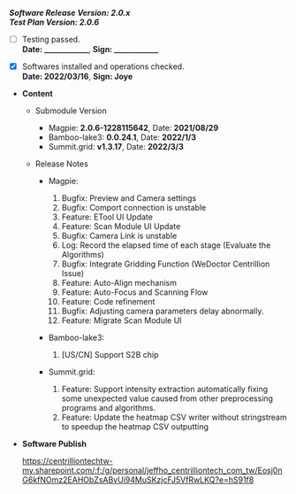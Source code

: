 


  
***Software Release Version: 2.0.x***  
***Test Plan Version: 2.0.6***

* [ ] Testing passed.  
      **Date: ____________**,   **Sign: ____________**

* [X] Softwares installed and operations checked.  
      **Date: 2022/03/16**,   **Sign: Joye**

*  **Content**  
    *  Submodule Version  
        *  Magpie: **2.0.6-1228115642**,          Date: **2021/08/29**  
        *  Bamboo-lake3: **0.0.24.1**,          Date: **2022/1/3**  
        *  Summit.grid: **v1.3.17**,          Date: **2022/3/3**

    *  Release Notes  
        *  Magpie:  
            1. Bugfix: Preview and Camera settings  
            2. Bugfix: Comport connection is unstable  
            3. Feature: ETool UI Update  
            4. Feature: Scan Module UI Update  
            5. Bugfix: Camera Link is unstable  
            6. Log: Record the elapsed time of each stage (Evaluate the Algorithms)  
            7. Bugfix: Integrate Gridding Function (WeDoctor Centrillion Issue)  
            8. Feature: Auto-Align mechanism  
            9. Feature: Auto-Focus and Scanning Flow  
            10. Feature: Code refinement  
            11. Bugfix: Adjusting camera parameters delay abnormally.  
            12. Feature: Migrate Scan Module UI
  
        *  Bamboo-lake3:  
            1. [US/CN] Support S2B chip
  
        *  Summit.grid:  
            1. Feature: Support intensity extraction automatically fixing some unexpected value caused from other preprocessing programs and algorithms.  
            2. Feature: Update the heatmap CSV writer without stringstream to speedup the heatmap CSV outputting
  
* **Software Publish** 

    https://centrilliontechtw-my.sharepoint.com/:f:/g/personal/jeffho_centrilliontech_com_tw/Eosj0nG6kfNOmz2EAHObZsABvUi94MuSKzjcFJ5VfRwLKQ?e=hS91f8